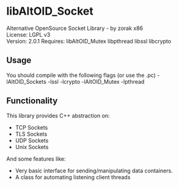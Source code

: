 # libAltOID_Socket

Alternative OpenSource Socket Library - by zorak x86   
License: LGPL v3  
Version: 2.0.1
Requires: libAltOID_Mutex libpthread libssl libcrypto

## Usage

You should compile with the following flags (or use the .pc)
-lAltOID_Sockets -lssl -lcrypto -lAltOID_Mutex -lpthread

## Functionality

This library provides C++ abstraction on:

- TCP Sockets
- TLS Sockets
- UDP Sockets
- Unix Sockets

And some features like:  

- Very basic interface for sending/manipulating data containers.
- A class for automating listening client threads
